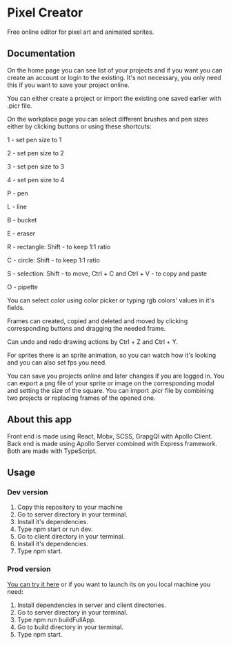 # Pixel Creator
Free online editor for pixel art and animated sprites.

## Documentation
On the home page you can see list of your projects and if you want you can create an account or login to the existing. It's not necessary, you only need this if you want to save your project online.

You can either create a project or import the existing one saved earlier with .picr file.

On the workplace page you can select different brushes and pen sizes either by clicking buttons or using these shortcuts:

1 - set pen size to 1

2 - set pen size to 2

3 - set pen size to 3

4 - set pen size to 4

P - pen

L - line

B - bucket

E - eraser

R - rectangle: Shift - to keep 1:1 ratio

C - circle: Shift - to keep 1:1 ratio

S - selection: Shift - to move, Ctrl + C and Ctrl + V - to copy and paste

O - pipette

You can select color using color picker or typing rgb colors' values in it's fields.

Frames can created, copied and deleted and moved by clicking corresponding buttons and dragging the needed frame.

Can undo and redo drawing actions by Ctrl + Z and Ctrl + Y.

For sprites there is an sprite animation, so you can watch how it's looking and you can also set fps you need.

You can save you projects online and later changes if you are logged in.
You can export a png file of your sprite or image on the corresponding modal and setting the size of the square.
You can import .picr file by combining two projects or replacing frames of the opened one.

## About this app
Front end is made using React, Mobx, SCSS, GrapgQl with Apollo Client.
Back end is made using Apollo Server combined with Express framework.
Both are made with TypeScript.

## Usage

### Dev version
1. Copy this repository to your machine
2. Go to server directory in your terminal.
3. Install it's dependencies.
4. Type npm start or run dev.
5. Go to client directory in your terminal.
6. Install it's dependencies.
7. Type npm start.

### Prod version
[You can try it here](https://pixel-creator.herokuapp.com/) or if you want to launch its on you local machine you need: 
1. Install dependencies in server and client directories.
2. Go to server directory in your terminal.
3. Type npm run buildFullApp.
4. Go to build directory in your terminal. 
5. Type npm start.

